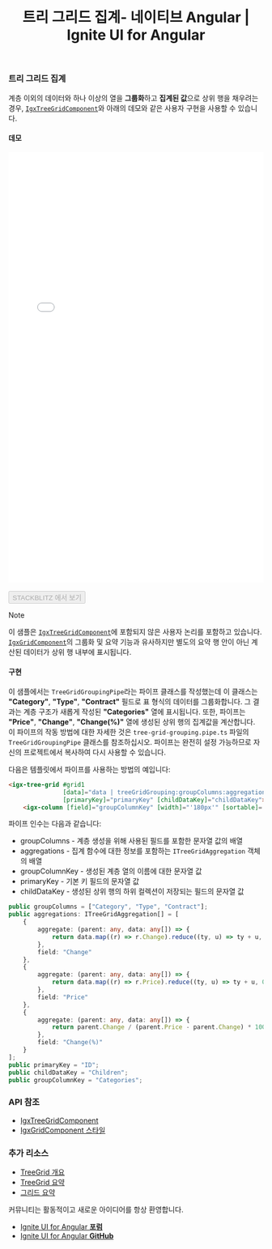 ﻿---
title: 트리 그리드 집계- 네이티브 Angular | Ignite UI for Angular
_description: With the Ignite UI for Angular Tree Grid aggregations, see the data grouped and aggregated.
_keywords: Ignite UI for Angular, UI controls, Angular widgets, web widgets, UI widgets, Angular, Native Angular Components Suite, Native Angular Controls, Native Angular Components Library, Native Angular Component, Angular Tree Grid, Angular Tree Grid component, Angular Tree Grid control, Angular High Performance Tree Grid, Summaries, Summary, Aggregate, Aggregations
_language: kr
---

### 트리 그리드 집계
계층 이외의 데이터와 하나 이상의 열을 **그룹화**하고 **집계된 값**으로 상위 행을 채우려는 경우, [`IgxTreeGridComponent`]({environment:angularApiUrl}/classes/igxtreegridcomponent.html)와 아래의 데모와 같은 사용자 구현을 사용할 수 있습니다.

#### 데모

<div class="sample-container loading" style="height:850px">
    <iframe id="treegrid-finjs-iframe" src='{environment:lobDemosBaseUrl}/treegrid-finjs-sample' width="100%" height="100%" seamless frameBorder="0" onload="onSampleIframeContentLoaded(this);"></iframe>
</div>
<br/>
<div>
<button data-localize="stackblitz" disabled class="stackblitz-btn" data-iframe-id="treegrid-finjs-iframe" data-demos-base-url="{environment:demosBaseUrl}">STACKBLITZ 에서 보기</button>
</div>
<div class="divider--half"></div>

> [!NOTE]
> 이 샘플은 [`IgxTreeGridComponent`]({environment:angularApiUrl}/classes/igxtreegridcomponent.html)에 포함되지 않은 사용자 논리를 포함하고 있습니다. [`IgxGridComponent`]({environment:angularApiUrl}/classes/igxgridcomponent.html)의 그룹화 및 요약 기능과 유사하지만 별도의 요약 행 안이 아닌 계산된 데이터가 상위 행 내부에 표시됩니다.

#### 구현

이 샘플에서는 `TreeGridGroupingPipe`라는 파이프 클래스를 작성했는데 이 클래스는 **"Category"**, **"Type"**, **"Contract"** 필드로 표 형식의 데이터를 그룹화합니다. 그 결과는 계층 구조가 새롭게 작성된 **"Categories"** 열에 표시됩니다. 또한, 파이프는 **"Price"**, **"Change"**, **"Change(%)"** 열에 생성된 상위 행의 집계값을 계산합니다. 이 파이프의 작동 방법에 대한 자세한 것은 `tree-grid-grouping.pipe.ts` 파일의 `TreeGridGroupingPipe` 클래스를 참조하십시오. 파이프는 완전히 설정 가능하므로 자신의 프로젝트에서 복사하여 다시 사용할 수 있습니다.

다음은 템플릿에서 파이프를 사용하는 방법의 예입니다:

```html
<igx-tree-grid #grid1 
               [data]="data | treeGridGrouping:groupColumns:aggregations:groupColumnKey:primaryKey:childDataKey"
               [primaryKey]="primaryKey" [childDataKey]="childDataKey">
    <igx-column [field]="groupColumnKey" [width]="'180px'" [sortable]='true' [resizable]='true' [disableHiding]="true"></igx-column>
```

파이프 인수는 다음과 같습니다:
- groupColumns - 계층 생성을 위해 사용된 필드를 포함한 문자열 값의 배열
- aggregations - 집계 함수에 대한 정보를 포함하는 `ITreeGridAggregation` 객체의 배열
- groupColumnKey - 생성된 계층 열의 이름에 대한 문자열 값
- primaryKey - 기본 키 필드의 문자열 값
- childDataKey - 생성된 상위 행의 하위 컬렉션이 저장되는 필드의 문자열 값

```typescript
public groupColumns = ["Category", "Type", "Contract"];
public aggregations: ITreeGridAggregation[] = [
    {
        aggregate: (parent: any, data: any[]) => {
            return data.map((r) => r.Change).reduce((ty, u) => ty + u, 0);
        },
        field: "Change"
    },
    {
        aggregate: (parent: any, data: any[]) => {
            return data.map((r) => r.Price).reduce((ty, u) => ty + u, 0);
        },
        field: "Price"
    },
    {
        aggregate: (parent: any, data: any[]) => {
            return parent.Change / (parent.Price - parent.Change) * 100;
        },
        field: "Change(%)"
    }
];
public primaryKey = "ID";
public childDataKey = "Children";
public groupColumnKey = "Categories";
```

### API 참조

<div class="divider--half"></div>

* [IgxTreeGridComponent]({environment:angularApiUrl}/classes/igxtreegridcomponent.html)
* [IgxGridComponent 스타일]({environment:sassApiUrl}/#function-igx-grid-theme)

### 추가 리소스

<div class="divider--half"></div>

* [TreeGrid 개요](tree_grid.md)
* [TreeGrid 요약](summaries.md)
* [그리드 요약](../grid/summaries.md)

<div class="divider--half"></div>
커뮤니티는 활동적이고 새로운 아이디어를 항상 환영합니다.

* [Ignite UI for Angular **포럼**](https://www.infragistics.com/community/forums/f/ignite-ui-for-angular)
* [Ignite UI for Angular **GitHub**](https://github.com/IgniteUI/igniteui-angular)



